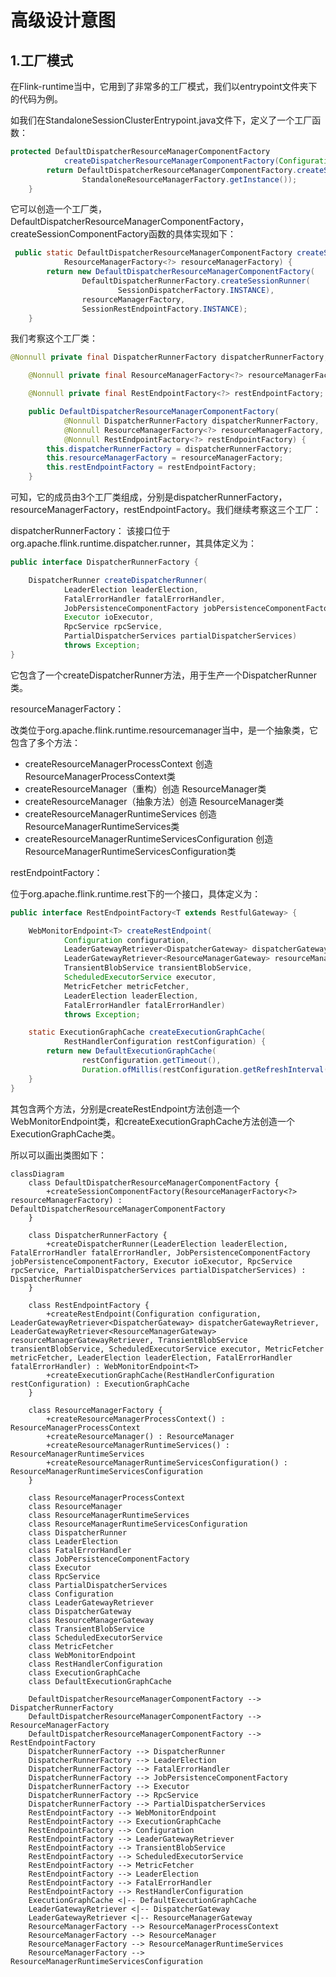 # 高级设计意图

## 1.工厂模式

在Flink-runtime当中，它用到了非常多的工厂模式，我们以entrypoint文件夹下的代码为例。

如我们在StandaloneSessionClusterEntrypoint.java文件下，定义了一个工厂函数：

```java
protected DefaultDispatcherResourceManagerComponentFactory
            createDispatcherResourceManagerComponentFactory(Configuration configuration) {
        return DefaultDispatcherResourceManagerComponentFactory.createSessionComponentFactory(
                StandaloneResourceManagerFactory.getInstance());
    }
```

它可以创造一个工厂类，DefaultDispatcherResourceManagerComponentFactory，createSessionComponentFactory函数的具体实现如下：

```java
 public static DefaultDispatcherResourceManagerComponentFactory createSessionComponentFactory(
            ResourceManagerFactory<?> resourceManagerFactory) {
        return new DefaultDispatcherResourceManagerComponentFactory(
                DefaultDispatcherRunnerFactory.createSessionRunner(
                        SessionDispatcherFactory.INSTANCE),
                resourceManagerFactory,
                SessionRestEndpointFactory.INSTANCE);
    }
```

我们考察这个工厂类：

```java
@Nonnull private final DispatcherRunnerFactory dispatcherRunnerFactory;

    @Nonnull private final ResourceManagerFactory<?> resourceManagerFactory;

    @Nonnull private final RestEndpointFactory<?> restEndpointFactory;

    public DefaultDispatcherResourceManagerComponentFactory(
            @Nonnull DispatcherRunnerFactory dispatcherRunnerFactory,
            @Nonnull ResourceManagerFactory<?> resourceManagerFactory,
            @Nonnull RestEndpointFactory<?> restEndpointFactory) {
        this.dispatcherRunnerFactory = dispatcherRunnerFactory;
        this.resourceManagerFactory = resourceManagerFactory;
        this.restEndpointFactory = restEndpointFactory;
    }
```

可知，它的成员由3个工厂类组成，分别是dispatcherRunnerFactory，resourceManagerFactory，restEndpointFactory。我们继续考察这三个工厂：

dispatcherRunnerFactory：
该接口位于org.apache.flink.runtime.dispatcher.runner，其具体定义为：

```java
public interface DispatcherRunnerFactory {

    DispatcherRunner createDispatcherRunner(
            LeaderElection leaderElection,
            FatalErrorHandler fatalErrorHandler,
            JobPersistenceComponentFactory jobPersistenceComponentFactory,
            Executor ioExecutor,
            RpcService rpcService,
            PartialDispatcherServices partialDispatcherServices)
            throws Exception;
}
```

它包含了一个createDispatcherRunner方法，用于生产一个DispatcherRunner类。

resourceManagerFactory：

改类位于org.apache.flink.runtime.resourcemanager当中，是一个抽象类，它包含了多个方法：

- createResourceManagerProcessContext 创造 ResourceManagerProcessContext类
- createResourceManager（重构）创造 ResourceManager类
- createResourceManager（抽象方法）创造 ResourceManager类
- createResourceManagerRuntimeServices 创造 ResourceManagerRuntimeServices类
- createResourceManagerRuntimeServicesConfiguration 创造 ResourceManagerRuntimeServicesConfiguration类

restEndpointFactory：

位于org.apache.flink.runtime.rest下的一个接口，具体定义为：

```java
public interface RestEndpointFactory<T extends RestfulGateway> {

    WebMonitorEndpoint<T> createRestEndpoint(
            Configuration configuration,
            LeaderGatewayRetriever<DispatcherGateway> dispatcherGatewayRetriever,
            LeaderGatewayRetriever<ResourceManagerGateway> resourceManagerGatewayRetriever,
            TransientBlobService transientBlobService,
            ScheduledExecutorService executor,
            MetricFetcher metricFetcher,
            LeaderElection leaderElection,
            FatalErrorHandler fatalErrorHandler)
            throws Exception;

    static ExecutionGraphCache createExecutionGraphCache(
            RestHandlerConfiguration restConfiguration) {
        return new DefaultExecutionGraphCache(
                restConfiguration.getTimeout(),
                Duration.ofMillis(restConfiguration.getRefreshInterval()));
    }
}
```

其包含两个方法，分别是createRestEndpoint方法创造一个 WebMonitorEndpoint类，和createExecutionGraphCache方法创造一个ExecutionGraphCache类。

所以可以画出类图如下：

```mermaid
classDiagram
    class DefaultDispatcherResourceManagerComponentFactory {
        +createSessionComponentFactory(ResourceManagerFactory<?> resourceManagerFactory) : DefaultDispatcherResourceManagerComponentFactory
    }

    class DispatcherRunnerFactory {
        +createDispatcherRunner(LeaderElection leaderElection, FatalErrorHandler fatalErrorHandler, JobPersistenceComponentFactory jobPersistenceComponentFactory, Executor ioExecutor, RpcService rpcService, PartialDispatcherServices partialDispatcherServices) : DispatcherRunner
    }

    class RestEndpointFactory {
        +createRestEndpoint(Configuration configuration, LeaderGatewayRetriever<DispatcherGateway> dispatcherGatewayRetriever, LeaderGatewayRetriever<ResourceManagerGateway> resourceManagerGatewayRetriever, TransientBlobService transientBlobService, ScheduledExecutorService executor, MetricFetcher metricFetcher, LeaderElection leaderElection, FatalErrorHandler fatalErrorHandler) : WebMonitorEndpoint<T>
        +createExecutionGraphCache(RestHandlerConfiguration restConfiguration) : ExecutionGraphCache
    }

    class ResourceManagerFactory {
        +createResourceManagerProcessContext() : ResourceManagerProcessContext
        +createResourceManager() : ResourceManager
        +createResourceManagerRuntimeServices() : ResourceManagerRuntimeServices
        +createResourceManagerRuntimeServicesConfiguration() : ResourceManagerRuntimeServicesConfiguration
    }

    class ResourceManagerProcessContext
    class ResourceManager
    class ResourceManagerRuntimeServices
    class ResourceManagerRuntimeServicesConfiguration
    class DispatcherRunner
    class LeaderElection
    class FatalErrorHandler
    class JobPersistenceComponentFactory
    class Executor
    class RpcService
    class PartialDispatcherServices
    class Configuration
    class LeaderGatewayRetriever
    class DispatcherGateway
    class ResourceManagerGateway
    class TransientBlobService
    class ScheduledExecutorService
    class MetricFetcher
    class WebMonitorEndpoint
    class RestHandlerConfiguration
    class ExecutionGraphCache
    class DefaultExecutionGraphCache

    DefaultDispatcherResourceManagerComponentFactory --> DispatcherRunnerFactory
    DefaultDispatcherResourceManagerComponentFactory --> ResourceManagerFactory
    DefaultDispatcherResourceManagerComponentFactory --> RestEndpointFactory
    DispatcherRunnerFactory --> DispatcherRunner
    DispatcherRunnerFactory --> LeaderElection
    DispatcherRunnerFactory --> FatalErrorHandler
    DispatcherRunnerFactory --> JobPersistenceComponentFactory
    DispatcherRunnerFactory --> Executor
    DispatcherRunnerFactory --> RpcService
    DispatcherRunnerFactory --> PartialDispatcherServices
    RestEndpointFactory --> WebMonitorEndpoint
    RestEndpointFactory --> ExecutionGraphCache
    RestEndpointFactory --> Configuration
    RestEndpointFactory --> LeaderGatewayRetriever
    RestEndpointFactory --> TransientBlobService
    RestEndpointFactory --> ScheduledExecutorService
    RestEndpointFactory --> MetricFetcher
    RestEndpointFactory --> LeaderElection
    RestEndpointFactory --> FatalErrorHandler
    RestEndpointFactory --> RestHandlerConfiguration
    ExecutionGraphCache <|-- DefaultExecutionGraphCache
    LeaderGatewayRetriever <|-- DispatcherGateway
    LeaderGatewayRetriever <|-- ResourceManagerGateway
    ResourceManagerFactory --> ResourceManagerProcessContext
    ResourceManagerFactory --> ResourceManager
    ResourceManagerFactory --> ResourceManagerRuntimeServices
    ResourceManagerFactory --> ResourceManagerRuntimeServicesConfiguration
```
